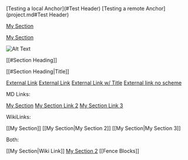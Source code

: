 
[Testing a local Anchor](#Test Header)
[Testing a remote Anchor](project.md#Test Header)

[My Section](my-section.md "Testing this Title")

[My Section](my-section.md#Anchor-test "Test Title")

![Alt Text](puppy "Test Title")

[[#Section Heading]]

[[#Section Heading|Title]]



[External Link](https://www.example.com)
[External Link](http://www.example.com)
[External Link w/ Title](https://www.example.com "LINK TITLE")
[External link no scheme](www.example.com)

MD Links:

[My Section](my-section) [My Section Link 2](my-section.md) [My Section Link 3](my-section.md#anchor "Test")


WikiLinks:

[[My Section]] [[My Section|My Section 2]] [[My Section|My Section 3]]

Both:

[[My Section|Wiki Link]] [My Section 2](my-section) [[Fence Blocks]]
